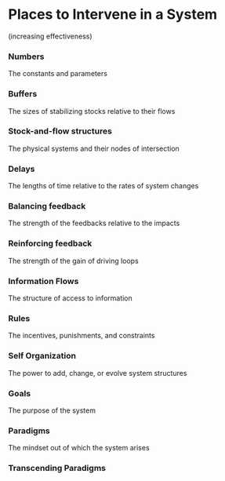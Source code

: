 # Places to Intervene in a System

(increasing effectiveness)

### Numbers
The constants and parameters

### Buffers
The sizes of stabilizing stocks relative to their flows

### Stock-and-flow structures
The physical systems and their nodes of intersection

### Delays
The lengths of time relative to the rates of system changes

### Balancing feedback
The strength of the feedbacks relative to the impacts

### Reinforcing feedback
The strength of the gain of driving loops

### Information Flows
The structure of access to information

### Rules
The incentives, punishments, and constraints

### Self Organization
The power to add, change, or evolve system structures

### Goals
The purpose of the system

### Paradigms
The mindset out of which the system arises

### Transcending Paradigms





